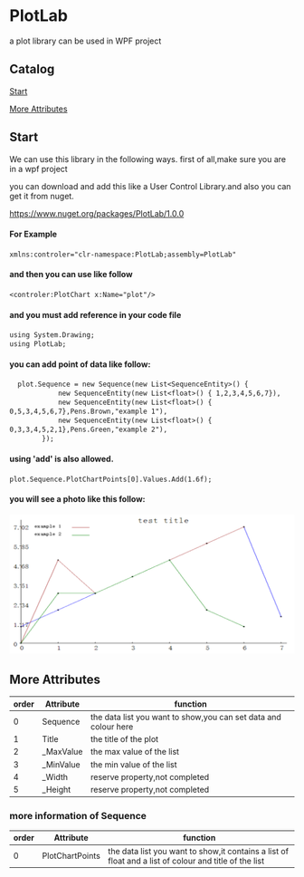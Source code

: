 # PlotLab
a plot library can be used in WPF project

## Catalog

[Start](#start)

[More Attributes](#more-attributes)

## Start
We can use this library in the following ways.
first of all,make sure you are in a wpf project

you can download and add this like a User Control Library.and also you can get it from nuget.

https://www.nuget.org/packages/PlotLab/1.0.0

#### For Example
    xmlns:controler="clr-namespace:PlotLab;assembly=PlotLab"
#### and then you can use like follow
    <controler:PlotChart x:Name="plot"/>
#### and you must add reference in your code file
    using System.Drawing;
    using PlotLab;
#### you can add point of data like follow:
      plot.Sequence = new Sequence(new List<SequenceEntity>() {
                new SequenceEntity(new List<float>() { 1,2,3,4,5,6,7}),
                new SequenceEntity(new List<float>() { 0,5,3,4,5,6,7},Pens.Brown,"example 1"),
                new SequenceEntity(new List<float>() { 0,3,3,4,5,2,1},Pens.Green,"example 2"),
            });
#### using 'add' is also allowed.
    plot.Sequence.PlotChartPoints[0].Values.Add(1.6f);
#### you will see a photo like this follow:
![Example](https://github.com/dongfangyier/PlotLab/blob/master/img/example1.png)

## More Attributes
| order | Attribute|function
|---|---|---|
| 0| Sequence | the data list you want to show,you can set data and colour here |
| 1| Title|the title of the plot|
| 2 | _MaxValue|the max value of the list|
| 3 | _MinValue |the min value of the list|
| 4 | _Width|reserve property,not completed|
| 5 | _Height|reserve property,not completed|
### more information of Sequence
| order | Attribute|function
|---|---|---|
| 0| PlotChartPoints | the data list you want to show,it contains a list of float and a list of colour and title of the list |

    
    
